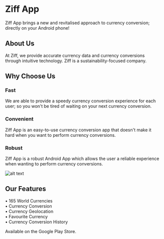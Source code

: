 # Ziff App
Ziff App brings a new and revitalised approach to currency conversion; directly on your Android phone!

## About Us
At Ziff, we provide accurate currency data and currency conversions through intuitive technology. Ziff is a sustainability-focused company.

## Why Choose Us
### Fast
We are able to provide a speedy currency conversion experience for each user; so you won't be tired of waiting on your next currency conversion.

### Convenient
Ziff App is an easy-to-use currency conversion app that doesn't make it hard when you want to perform currency conversions.

### Robust
Ziff App is a robust Android App which allows the user a reliable experience when wanting to perform currency conversions.

![alt text](https://i0.wp.com/ziff.digital/wp-content/uploads/2024/04/Screenshot_20240415_192715.png?resize=1200%2C2534&ssl=1)

## Our Features
• 165 World Currencies\
• Currency Conversion\
• Currency Geolocation\
• Favourite Currency\
• Currency Conversion History

Available on the Google Play Store.
